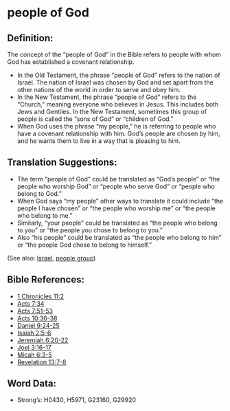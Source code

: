 # people of God

## Definition:

The concept of the “people of God” in the Bible refers to people with whom God has established a covenant relationship.

* In the Old Testament, the phrase “people of God” refers to the nation of Israel. The nation of Israel was chosen by God and set apart from the other nations of the world in order to serve and obey him.
* In the New Testament, the phrase “people of God” refers to the “Church,” meaning everyone who believes in Jesus. This includes both Jews and Gentiles. In the New Testament, sometimes this group of people is called the “sons of God” or “children of God.”
* When God uses the phrase “my people,” he is referring to people who have a covenant relationship with him. God’s people are chosen by him, and he wants them to live in a way that is pleasing to him.

## Translation Suggestions:

* The term “people of God” could be translated as “God’s people” or “the people who worship God” or “people who serve God” or “people who belong to God.”
* When God says “my people” other ways to translate it could include “the people I have chosen” or “the people who worship me” or “the people who belong to me.”
* Similarly, “your people” could be translated as “the people who belong to you” or “the people you chose to belong to you.”
* Also “his people” could be translated as “the people who belong to him” or “the people God chose to belong to himself.”

(See also: [Israel](../kt/israel.md), [people group](../other/peoplegroup.md))

## Bible References:

* [1 Chronicles 11:2](rc://en/tn/help/1ch/11/02)
* [Acts 7:34](rc://en/tn/help/act/07/34)
* [Acts 7:51-53](rc://en/tn/help/act/07/51)
* [Acts 10:36-38](rc://en/tn/help/act/10/36)
* [Daniel 9:24-25](rc://en/tn/help/dan/09/24)
* [Isaiah 2:5-6](rc://en/tn/help/isa/02/05)
* [Jeremiah 6:20-22](rc://en/tn/help/jer/06/20)
* [Joel 3:16-17](rc://en/tn/help/jol/03/16)
* [Micah 6:3-5](rc://en/tn/help/mic/06/03)
* [Revelation 13:7-8](rc://en/tn/help/rev/13/07)

## Word Data:

* Strong’s: H0430, H5971, G23160, G29920
